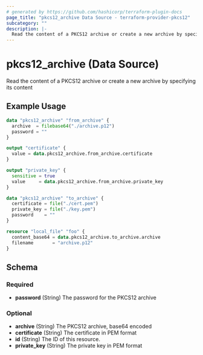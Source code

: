 ```yaml
---
# generated by https://github.com/hashicorp/terraform-plugin-docs
page_title: "pkcs12_archive Data Source - terraform-provider-pkcs12"
subcategory: ""
description: |-
  Read the content of a PKCS12 archive or create a new archive by specifying its content
---
```


# pkcs12_archive (Data Source)

Read the content of a PKCS12 archive or create a new archive by specifying its content

## Example Usage

```terraform
data "pkcs12_archive" "from_archive" {
  archive  = filebase64("./archive.p12")
  password = ""
}

output "certificate" {
  value = data.pkcs12_archive.from_archive.certificate
}

output "private_key" {
  sensitive = true
  value     = data.pkcs12_archive.from_archive.private_key
}

data "pkcs12_archive" "to_archive" {
  certificate = file("./cert.pem")
  private_key = file("./key.pem")
  password    = ""
}

resource "local_file" "foo" {
  content_base64 = data.pkcs12_archive.to_archive.archive
  filename       = "archive.p12"
}
```

<!-- schema generated by tfplugindocs -->
## Schema

### Required

- **password** (String) The password for the PKCS12 archive

### Optional

- **archive** (String) The PKCS12 archive, base64 encoded
- **certificate** (String) The certificate in PEM format
- **id** (String) The ID of this resource.
- **private_key** (String) The private key in PEM format



